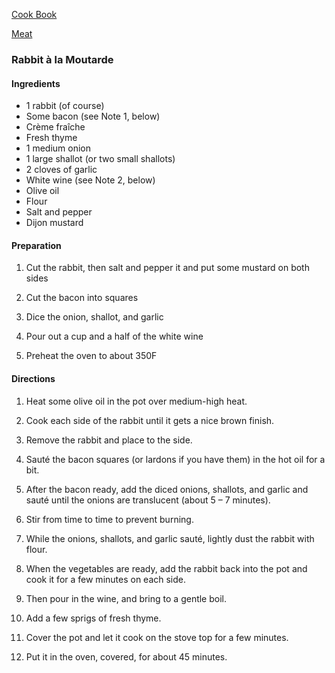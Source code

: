 [Cook Book]()  

[Meat](https://github.com/vmsmith/CookBook/blob/master/meat.md)  

### Rabbit à la Moutarde  

#### Ingredients  
* 1 rabbit (of course)
* Some bacon (see Note 1, below)
* Crème fraîche
* Fresh thyme
* 1 medium onion
* 1 large shallot (or two small shallots)
* 2 cloves of garlic
* White wine (see Note 2, below)
* Olive oil
* Flour
* Salt and pepper
* Dijon mustard

#### Preparation  

1. Cut the rabbit, then salt and pepper it and put some mustard on both sides  

2. Cut the bacon into squares    

3. Dice the onion, shallot, and garlic  

4. Pour out a cup and a half of the white wine  

5. Preheat the oven to about 350F


#### Directions  

1. Heat some olive oil in the pot over medium-high heat.

2. Cook each side of the rabbit until it gets a nice brown finish.

3. Remove the rabbit and place to the side.  

4. Sauté the bacon squares (or lardons if you have them) in the hot oil for a bit.

5. After the bacon ready, add the diced onions, shallots, and garlic and sauté until the onions are translucent (about 5 – 7 minutes).

6. Stir from time to time to prevent burning.

7. While the onions, shallots, and garlic sauté, lightly dust the rabbit with flour.

8. When the vegetables are ready, add the rabbit back into the pot and cook it for a few minutes on each side.

9. Then pour in the wine, and bring to a gentle boil.

10. Add a few sprigs of fresh thyme.

11. Cover the pot and let it cook on the stove top for a few minutes.

12. Put it in the oven, covered, for about 45 minutes.
